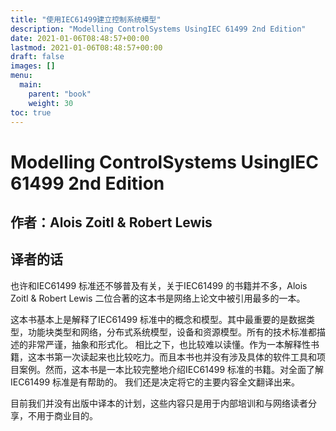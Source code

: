 ```yaml
---
title: "使用IEC61499建立控制系统模型"
description: "Modelling ControlSystems UsingIEC 61499 2nd Edition"
date: 2021-01-06T08:48:57+00:00
lastmod: 2021-01-06T08:48:57+00:00
draft: false
images: []
menu:
  main:
    parent: "book"
    weight: 30
toc: true
---
```


# Modelling ControlSystems UsingIEC 61499 2nd Edition

## 作者：Alois Zoitl & Robert Lewis

## 译者的话

也许和IEC61499 标准还不够普及有关，关于IEC61499 的书籍并不多，Alois Zoitl & Robert Lewis 二位合著的这本书是网络上论文中被引用最多的一本。

这本书基本上是解释了IEC61499 标准中的概念和模型。其中最重要的是数据类型，功能块类型和网络，分布式系统模型，设备和资源模型。所有的技术标准都描述的非常严谨，抽象和形式化。 相比之下，也比较难以读懂。作为一本解释性书籍，这本书第一次读起来也比较吃力。而且本书也并没有涉及具体的软件工具和项目案例。然而，这本书是一本比较完整地介绍IEC61499 标准的书籍。对全面了解IEC61499 标准是有帮助的。 我们还是决定将它的主要内容全文翻译出来。

目前我们并没有出版中译本的计划，这些内容只是用于内部培训和与网络读者分享，不用于商业目的。